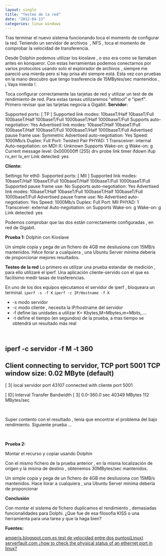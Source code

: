 ```yaml
---
layout: single
title: "Testeo de la red"
date: "2012-04-13"
categories: linux windows
---
```


Tras terminar el nuevo sistema funcionando toca el momento de configurar la red. Teniendo un servidor de archivos  , NFS , toca el momento de comprobar la velocidad de transferencia.

Desde Dolphin podemos utilizar los kioslave , o eso era como se llamaban antes en konqueror. Con estas herramientas podemos conectarnos por varios protocolos usando solo el explorador de archivos , siempre me pareció una mierda pero si hay prisa ahí siempre está. Esta vez con pruebas en la mano descubro que tengo trasferencia de 15MBytes/sec mantenidos , ¡ Vaya mierda !.

Toca configurar correctamente las tarjetas de red y utilizar un test de de rendimiento de red. Para estas tareas utilizaremos "ethtool" e "iperf". Primero revisar que las tarjetas negocia a Gigabit. **Servidor:**

Supported ports: \[ TP \]
Supported link modes: 10baseT/Half 10baseT/Full
100baseT/Half 100baseT/Full
1000baseT/Half 1000baseT/Full
Supports auto-negotiation: Yes
Advertised link modes: 10baseT/Half 10baseT/Full
100baseT/Half 100baseT/Full
1000baseT/Half 1000baseT/Full
Advertised pause frame use: Symmetric
Advertised auto-negotiation: Yes
Speed: 1000Mb/s
Duplex: Full
Port: Twisted Pair
PHYAD: 1
Transceiver: internal
Auto-negotiation: on
MDI-X: Unknown
Supports Wake-on: g
Wake-on: g
Current message level: 0x000000ff (255)
drv probe link timer ifdown ifup rx\_err tx\_err
Link detected: yes

 **Cliente:**

Settings for eth0:
        Supported ports: \[ MII \]
        Supported link modes:   10baseT/Half 10baseT/Full
                                100baseT/Half 100baseT/Full
                                1000baseT/Full
        Supported pause frame use: No
        Supports auto-negotiation: Yes
        Advertised link modes:  10baseT/Half 10baseT/Full
                                100baseT/Half 100baseT/Full
                                1000baseT/Full
        Advertised pause frame use: No
        Advertised auto-negotiation: Yes
        Speed: 1000Mb/s
        Duplex: Full
        Port: MII
        PHYAD: 1
        Transceiver: external
        Auto-negotiation: on
        Supports Wake-on: g
        Wake-on: g
        Link detected: yes

Podemos comprobar que las dos están correctamente configuradas , en red de Gigabit.

**Prueba 1:** Dolphin con Kioslave

Un simple copia y pega de un fichero de 4GB me desilusiona con 15MB/s mantenidos. HAce llorar a cualquiera , una Ubuntu Server mínima debería de proporcionar mejores resultados.

**Testeo de la red** Lo primero es utilizar una prueba estandar de medición , para ello utilizaré el iperf. Una aplicación cliente-servido con el que es facilísimo medir tasas de trasferencias.

En uno de los dos equipos ejecutamos el servidor de iperf , bloqueara un terminal. `iperf -s -f K` `iperf -c IP/Hostname -f K`

- \-s modo servidor
- \-c modo cliente , necesita la IP/hostname del servidor
- \-f define las unidades a utilizar K= Kbytes,M=Mbytes,m=Mbits,....
- \-t define el tiempo (en segundos) de la prueba, a mas tiempo se obtendrá un resultado más real

 

iperf -c servidor -f M -t 360
------------------------------------------------------------
Client connecting to servidor, TCP port 5001
TCP window size: 0.02 MByte (default)
------------------------------------------------------------
\[  3\] local servidor port 43107 connected with cliente port 5001
 
\[ ID\] Interval       Transfer     Bandwidth
\[  3\]  0.0-360.0 sec  40349 MBytes   112 MBytes/sec

 

Super contento con el resultado , tenia que encontrar el problema del bajo rendimiento. Siguiente prueba ...

 

**Prueba 2:**

Montar el recurso y copiar usando Dolphin

Con el mismo fichero de la prueba anterior , en la misma localización de origen y la misma de destino , obtenemos 30MBytes/sec mantenidos.

Un simple copia y pega de un fichero de 4GB me desilusiona con 15MB/s mantenidos. Hace llorar a cualquiera , una Ubuntu Server mínima debería de proporcionar

**Conclusión**

Con montar el sistema de fichero duplicamos el rendimiento , demasiadas funcionalidades para Dolphi. ¿Que fue de esa filosofia KISS o una herramienta para una tarea y que la haga bien?

**Fuentes:**

[amperis.blogspot.com.es test de velocidad entre dos puntos(Linux)](https://amperis.blogspot.com.es/2010/06/test-de-velocidad-entre-dos-puntos-de.html) [serverfault.com ¿how to check the physical status of an ethernet port in linux?](https://serverfault.com/questions/15776/how-to-check-the-physical-status-of-an-ethernet-port-in-linux)
